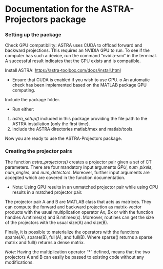 # Documentation for the ASTRA-Projectors package

### Setting up the package
Check GPU compatibility:
ASTRA uses CUDA to offload forward and backward projections. This requires an NVIDIA GPU to run. To see if the computer has such a device, run the command “nvidia-smi” in the terminal.  A successful result indicates that the GPU exists and is compatible.

Install ASTRA: https://astra-toolbox.com/docs/install.html
-	Ensure that CUDA is enabled if you wish to use GPU.
o	An automatic check has been implemented based on the MATLAB package GPU computing.

Include the package folder.
-	Run either:
1)	_astra_setup()_ included in this package providing the file path to the ASTRA installation (only the first time).
2)	Include the ASTRA directories matlab/mex and matlab/tools.

Now you are ready to use the ASTRA-Projectors package.

### Creating the projector pairs
The function _astra_projectors()_ creates a projector pair given a set of CT parameters. There are four mandatory input arguments _GPU_, _num_pixels_, _num_angles_, and _num_detectors_. Moreover, further input arguments are accepted which are covered in the function documentation.
-	Note: Using GPU results in an unmatched projector pair while using CPU results in a matched projector pair.


The projector pair A and B are MATLAB class that acts as matrices. They can compute the forward and backward projection as matrix-vector products with the usual multiplication operator A*x, B*x or with the function handles A.mtimes(x) and B.mtimes(x). Moreover, routines can get the size of the projectors with the usual size(A) and size(B).

Finally, it is possible to materialize the operators with the functions sparse(A), sparse(B), full(A), and full(B). Where sparse() returns a sparse matrix and full() returns a dense matrix.

_Note:_ Having the multiplication operator “*” defined, means that the two projectors A and B can easily be passed to existing code without any modifications.
